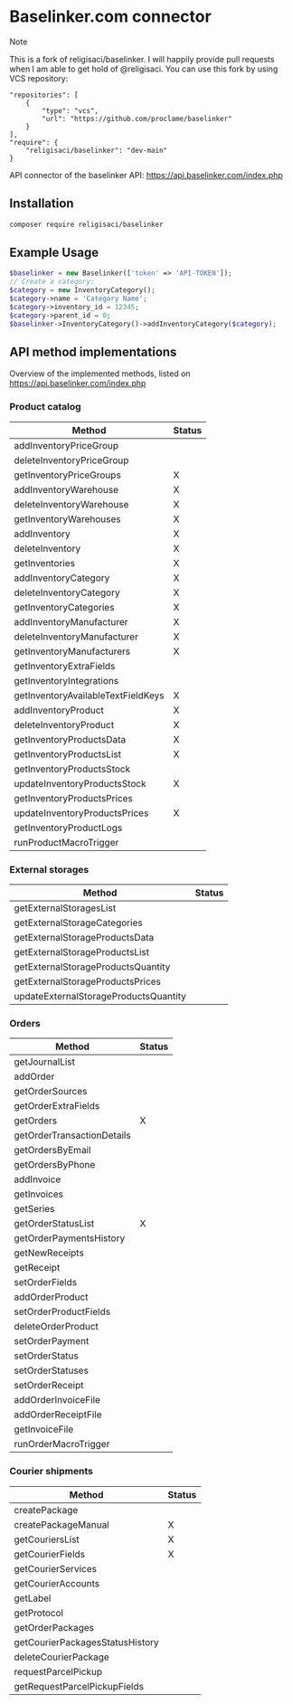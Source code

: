 Baselinker.com connector
=====================

> [!NOTE]
> This is a fork of religisaci/baselinker. I will happily provide pull requests when I am able to get hold of @religisaci.
> You can use this fork by using VCS repository:
> ```
> "repositories": [
>     {
>         "type": "vcs",
>         "url": "https://github.com/proclame/baselinker"
>     }
> ],
> "require": {
>     "religisaci/baselinker": "dev-main"
> }
> ```

API connector of the baselinker API: https://api.baselinker.com/index.php

## Installation
```bash
composer require religisaci/baselinker
```

## Example Usage
```php
$baselinker = new Baselinker(['token' => 'API-TOKEN']);
// Create a category:
$category = new InventoryCategory();
$category->name = 'Category Name';
$category->inventory_id = 12345;
$category->parent_id = 0;
$baselinker->InventoryCategory()->addInventoryCategory($category);
```

## API method implementations
Overview of the implemented methods, listed on https://api.baselinker.com/index.php

### Product catalog
| Method                             | Status |
|------------------------------------|--------|
| addInventoryPriceGroup             |        |
| deleteInventoryPriceGroup          |        |
| getInventoryPriceGroups            | X      |
| addInventoryWarehouse              | X      |
| deleteInventoryWarehouse           | X      |
| getInventoryWarehouses             | X      |
| addInventory                       | X      |
| deleteInventory                    | X      |
| getInventories                     | X      |
| addInventoryCategory               | X      |
| deleteInventoryCategory            | X      |
| getInventoryCategories             | X      |
| addInventoryManufacturer           | X      |
| deleteInventoryManufacturer        | X      |
| getInventoryManufacturers          | X      |
| getInventoryExtraFields            |        |
| getInventoryIntegrations           |        |
| getInventoryAvailableTextFieldKeys | X      |
| addInventoryProduct                | X      |
| deleteInventoryProduct             | X      |
| getInventoryProductsData           | X      |
| getInventoryProductsList           | X      |
| getInventoryProductsStock          |        |
| updateInventoryProductsStock       | X      |
| getInventoryProductsPrices         |        |
| updateInventoryProductsPrices      | X      |
| getInventoryProductLogs            |        |
| runProductMacroTrigger             |        |

### External storages
| Method                                | Status |
|---------------------------------------|--------|
| getExternalStoragesList               |        |
| getExternalStorageCategories          |        |
| getExternalStorageProductsData        |        |
| getExternalStorageProductsList        |        |
| getExternalStorageProductsQuantity    |        |
| getExternalStorageProductsPrices      |        |
| updateExternalStorageProductsQuantity |        |

### Orders
| Method                     | Status |
|----------------------------|--------|
| getJournalList             |        |
| addOrder                   |        |
| getOrderSources            |        |
| getOrderExtraFields        |        |
| getOrders                  | X      |
| getOrderTransactionDetails |        |
| getOrdersByEmail           |        |
| getOrdersByPhone           |        |
| addInvoice                 |        |
| getInvoices                |        |
| getSeries                  |        |
| getOrderStatusList         | X      |
| getOrderPaymentsHistory    |        |
| getNewReceipts             |        |
| getReceipt                 |        |
| setOrderFields             |        |
| addOrderProduct            |        |
| setOrderProductFields      |        |
| deleteOrderProduct         |        |
| setOrderPayment            |        |
| setOrderStatus             |        |
| setOrderStatuses           |        |
| setOrderReceipt            |        |
| addOrderInvoiceFile        |        |
| addOrderReceiptFile        |        |
| getInvoiceFile             |        |
| runOrderMacroTrigger       |        |

### Courier shipments
| Method                          | Status |
|---------------------------------|--------|
| createPackage                   |        |
| createPackageManual             | X      |
| getCouriersList                 | X      |
| getCourierFields                | X      |
| getCourierServices              |        |
| getCourierAccounts              |        |
| getLabel                        |        |
| getProtocol                     |        |
| getOrderPackages                |        |
| getCourierPackagesStatusHistory |        |
| deleteCourierPackage            |        |
| requestParcelPickup             |        |
| getRequestParcelPickupFields    |        |
